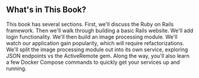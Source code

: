 ## What's in This Book?

This book has several sections. First, we'll discuss the Ruby on Rails framework. Then we'll walk through building a basic Rails website. We'll add login functionality. We'll then build an image processing module. We'll watch our application gain popularity, which will require refactorizations. We'll split the image processing module out into its own service, exploring JSON endpoints vs the ActiveRemote gem. Along the way, you'll also learn a few Docker Compose commands to quickly get your services up and running.
